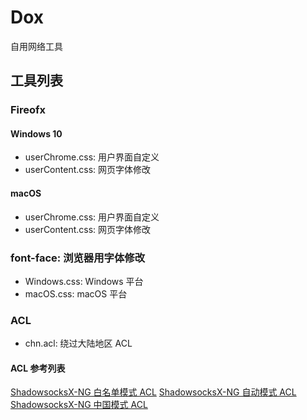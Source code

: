 # Dox

自用网络工具

## 工具列表

### Fireofx
#### Windows 10
* userChrome.css: 用户界面自定义
* userContent.css: 网页字体修改
#### macOS
* userChrome.css: 用户界面自定义
* userContent.css: 网页字体修改

### font-face: 浏览器用字体修改
* Windows.css: Windows 平台
* macOS.css: macOS 平台

### ACL
* chn.acl: 绕过大陆地区 ACL

#### ACL 参考列表

[ShadowsocksX-NG 白名单模式 ACL](https://raw.githubusercontent.com/shadowsocksr/shadowsocksr-libev/master/acl/chn.acl)
[ShadowsocksX-NG 自动模式 ACL](https://raw.githubusercontent.com/shadowsocksr/shadowsocksr-libev/master/acl/gfwlist.acl)
[ShadowsocksX-NG 中国模式 ACL](https://raw.githubusercontent.com/shadowsocksr/ShadowsocksX-NG/develop/ShadowsocksX-NG/backchn.acl)

